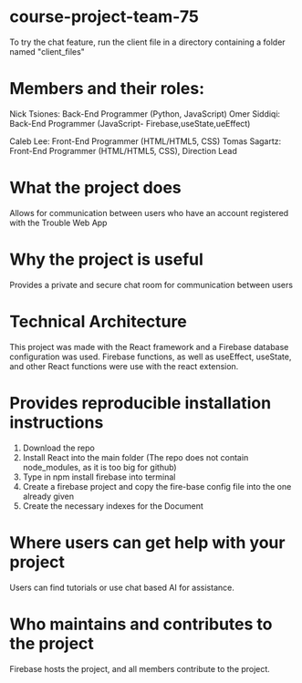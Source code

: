 # course-project-team-75
To try the chat feature, run the client file in a directory containing a folder named "client_files"

# Members and their roles:
Nick Tsiones: Back-End Programmer (Python, JavaScript)
Omer Siddiqi: Back-End Programmer (JavaScript- Firebase,useState,ueEffect)


Caleb Lee: Front-End Programmer (HTML/HTML5, CSS)
Tomas Sagartz: Front-End Programmer (HTML/HTML5, CSS), Direction Lead


# What the project does
Allows for communication between users who have an account registered with the Trouble Web App

# Why the project is useful
Provides a private and secure chat room for communication between users

# Technical Architecture
This project was made with the React framework and a Firebase database configuration was used. 
Firebase functions, as well as useEffect, useState, and other React functions were use with the react extension.


# Provides reproducible installation instructions
1. Download the repo
2. Install React into the main folder (The repo does not contain node_modules, as it is too big for github)
3. Type in npm install firebase into terminal 
4. Create a firebase project and copy the fire-base config file into the one already given
5. Create the necessary indexes for the Document

# Where users can get help with your project
Users can find tutorials or use chat based AI for assistance.

# Who maintains and contributes to the project
Firebase hosts the project, and all members contribute to the project.
